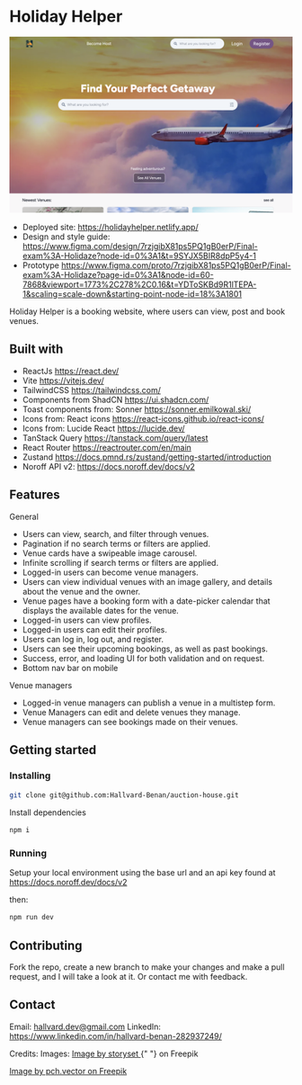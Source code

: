 # Holiday Helper

![image](/public/screenshot.png)

- Deployed site: https://holidayhelper.netlify.app/
- Design and style guide: https://www.figma.com/design/7rzjgibX81ps5PQ1gB0erP/Final-exam%3A-Holidaze?node-id=0%3A1&t=9SYJX5BIR8dpP5y4-1
- Prototype https://www.figma.com/proto/7rzjgibX81ps5PQ1gB0erP/Final-exam%3A-Holidaze?page-id=0%3A1&node-id=60-7868&viewport=1773%2C278%2C0.16&t=YDToSKBd9R1lTEPA-1&scaling=scale-down&starting-point-node-id=18%3A1801

Holiday Helper is a booking website, where users can view, post and book venues.

## Built with

- ReactJs https://react.dev/
- Vite https://vitejs.dev/
- TailwindCSS https://tailwindcss.com/
- Components from ShadCN https://ui.shadcn.com/
- Toast components from: Sonner https://sonner.emilkowal.ski/
- Icons from: React icons https://react-icons.github.io/react-icons/
- Icons from: Lucide React https://lucide.dev/
- TanStack Query https://tanstack.com/query/latest
- React Router https://reactrouter.com/en/main
- Zustand https://docs.pmnd.rs/zustand/getting-started/introduction
- Noroff API v2: https://docs.noroff.dev/docs/v2

## Features

General

- Users can view, search, and filter through venues.
- Pagination if no search terms or filters are applied.
- Venue cards have a swipeable image carousel.
- Infinite scrolling if search terms or filters are applied.
- Logged-in users can become venue managers.
- Users can view individual venues with an image gallery, and details about the venue and the owner.
- Venue pages have a booking form with a date-picker calendar that displays the available dates for the venue.
- Logged-in users can view profiles.
- Logged-in users can edit their profiles.
- Users can log in, log out, and register.
- Users can see their upcoming bookings, as well as past bookings.
- Success, error, and loading UI for both validation and on request.
- Bottom nav bar on mobile

Venue managers

- Logged-in venue managers can publish a venue in a multistep form.
- Venue Managers can edit and delete venues they manage.
- Venue managers can see bookings made on their venues.

## Getting started

### Installing

```bash
git clone git@github.com:Hallvard-Benan/auction-house.git
```

Install dependencies

```bash
npm i
```

### Running

Setup your local environment using the base url and an api key found at https://docs.noroff.dev/docs/v2

then:

```bash
npm run dev
```

## Contributing

Fork the repo, create a new branch to make your changes and make a pull request, and I will take a look at it. Or contact me with feedback.

## Contact

Email: hallvard.dev@gmail.com
LinkedIn: https://www.linkedin.com/in/hallvard-benan-282937249/

Credits:
Images: <a href="https://www.freepik.com/free-vector/404-error-with-cute-animal-concept-illustration_7906236.htm#page=3&query=error%20illustration&position=49&from_view=keyword&track=ais_user&uuid=3bc702cb-1a99-474c-99d1-35ac8c1f95d5">
Image by storyset
</a>{" "}
on Freepik

<a href="https://www.freepik.com/free-vector/online-app-tourism-traveler-with-mobile-phone-passport-booking-buying-plane-ticket_11235774.htm#fromView=search&page=4&position=18&uuid=635740d9-2eff-46f6-89b8-b38e6d652af3">Image by pch.vector on Freepik</a>
